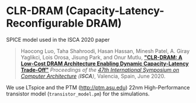 # CLR-DRAM (Capacity-Latency-Reconfigurable DRAM)

SPICE model used in the ISCA 2020 paper

> Haocong Luo, Taha Shahroodi, Hasan Hassan, Minesh Patel, A. Giray Yaglikci, Lois Orosa, Jisung Park, and Onur Mutlu,
> **["CLR-DRAM: A Low-Cost DRAM Architecture Enabling Dynamic Capacity-Latency Trade-Off"](https://people.inf.ethz.ch/omutlu/pub/CLR-DRAM_capacity-latency-reconfigurable-DRAM_isca20.pdf)**
> *Proceedings of the [47th International Symposium on Computer Architecture](http://iscaconf.org/isca2020/) (**ISCA**)*, Valencia, Spain, June 2020.



We use LTspice and the PTM (http://ptm.asu.edu) 22nm High-Performance transistor model (`transistor_model.pm`) for the simulations.

